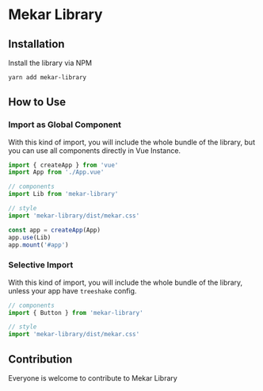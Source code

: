 # Mekar Library

## Installation
Install the library via NPM

```bash
yarn add mekar-library
```

## How to Use

### Import as Global Component
With this kind of import, you will include the whole bundle of the library, but you can use all components directly in Vue Instance.

```js
import { createApp } from 'vue'
import App from './App.vue'

// components
import Lib from 'mekar-library'

// style
import 'mekar-library/dist/mekar.css'

const app = createApp(App)
app.use(Lib)
app.mount('#app')
```

### Selective Import
With this kind of import, you will include the whole bundle of the library, unless your app have `treeshake` config.

```js
// components
import { Button } from 'mekar-library'

// style
import 'mekar-library/dist/mekar.css'
```

## Contribution
Everyone is welcome to contribute to Mekar Library
